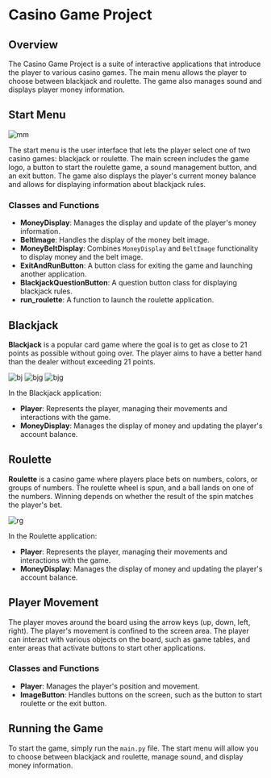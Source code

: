 # Casino Game Project

## Overview

The Casino Game Project is a suite of interactive applications that introduce the player to various casino games. The main menu allows the player to choose between blackjack and roulette. The game also manages sound and displays player money information.

## Start Menu
![mm](https://github.com/user-attachments/assets/c7a6c14d-99e7-48e4-9972-13bd19390af0)

The start menu is the user interface that lets the player select one of two casino games: blackjack or roulette. The main screen includes the game logo, a button to start the roulette game, a sound management button, and an exit button. The game also displays the player's current money balance and allows for displaying information about blackjack rules.

### Classes and Functions

- **MoneyDisplay**: Manages the display and update of the player's money information.
- **BeltImage**: Handles the display of the money belt image.
- **MoneyBeltDisplay**: Combines `MoneyDisplay` and `BeltImage` functionality to display money and the belt image.
- **ExitAndRunButton**: A button class for exiting the game and launching another application.
- **BlackjackQuestionButton**: A question button class for displaying blackjack rules.
- **run_roulette**: A function to launch the roulette application.

## Blackjack
**Blackjack** is a popular card game where the goal is to get as close to 21 points as possible without going over. The player aims to have a better hand than the dealer without exceeding 21 points.

![bj](https://github.com/user-attachments/assets/7cd090c5-1c0b-4a83-9916-0443a7172cc6)
![bjg](https://github.com/user-attachments/assets/17e89015-70eb-4ccc-be4e-05c3c7c0ce55)
![bjg](https://github.com/user-attachments/assets/cfd7b516-cf28-407f-95e2-be4f1ecda44a)


In the Blackjack application:

- **Player**: Represents the player, managing their movements and interactions with the game.
- **MoneyDisplay**: Manages the display of money and updating the player's account balance.

## Roulette

**Roulette** is a casino game where players place bets on numbers, colors, or groups of numbers. The roulette wheel is spun, and a ball lands on one of the numbers. Winning depends on whether the result of the spin matches the player's bet.

![rg](https://github.com/user-attachments/assets/6635a1e1-10a2-408e-92bd-a28e7527d67d)

In the Roulette application:

- **Player**: Represents the player, managing their movements and interactions with the game.
- **MoneyDisplay**: Manages the display of money and updating the player's account balance.

## Player Movement

The player moves around the board using the arrow keys (up, down, left, right). The player's movement is confined to the screen area. The player can interact with various objects on the board, such as game tables, and enter areas that activate buttons to start other applications.

### Classes and Functions

- **Player**: Manages the player's position and movement.
- **ImageButton**: Handles buttons on the screen, such as the button to start roulette or the exit button.

## Running the Game

To start the game, simply run the `main.py` file. The start menu will allow you to choose between blackjack and roulette, manage sound, and display money information.



